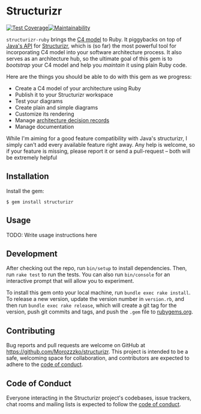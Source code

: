 # Structurizr

[![Test Coverage](https://api.codeclimate.com/v1/badges/b75e8c130fc8b3bf54b5/test_coverage)](https://codeclimate.com/github/Morozzzko/structurizr-ruby/test_coverage)[![Maintainability](https://api.codeclimate.com/v1/badges/b75e8c130fc8b3bf54b5/maintainability)](https://codeclimate.com/github/Morozzzko/structurizr-ruby/maintainability)


`structurizr-ruby` brings the [C4 model](https://c4model.com) to Ruby. It piggybacks on top of [Java's API](https://github.com/structurizr/java) for [Structurizr](https://structurizr.com), which is (so far) the most powerful tool for incorporating C4 model into your software architecture process. It also serves as an architecture hub, so the ultimate goal of this gem is to _bootstrap_ your C4 model and help you _maintain_ it using plain Ruby code.

Here are the things you should be able to do with this gem as we progress:

* Create a C4 model of your architecture using Ruby
* Publish it to your Structurizr workspace
* Test your diagrams
* Create plain and simple diagrams
* Customize its rendering
* Manage [architecture decision records](https://github.com/joelparkerhenderson/architecture_decision_record)
* Manage documentation

While I'm aiming for a good feature compatibility with Java's structurizr, I simply can't add every available feature right away. Any help is welcome, so if your feature is missing, please report it or send a pull-request – both will be extremely helpful

## Installation

Install the gem:

    $ gem install structurizr

## Usage

TODO: Write usage instructions here

## Development

After checking out the repo, run `bin/setup` to install dependencies. Then, run `rake test` to run the tests. You can also run `bin/console` for an interactive prompt that will allow you to experiment.

To install this gem onto your local machine, run `bundle exec rake install`. To release a new version, update the version number in `version.rb`, and then run `bundle exec rake release`, which will create a git tag for the version, push git commits and tags, and push the `.gem` file to [rubygems.org](https://rubygems.org).

## Contributing

Bug reports and pull requests are welcome on GitHub at https://github.com/Morozzzko/structurizr. This project is intended to be a safe, welcoming space for collaboration, and contributors are expected to adhere to the [code of conduct](https://github.com/Morozzzko/structurizr-ruby/blob/master/CODE_OF_CONDUCT.md).


## Code of Conduct

Everyone interacting in the Structurizr project's codebases, issue trackers, chat rooms and mailing lists is expected to follow the [code of conduct](https://github.com/Morozzzko/structurizr-ruby/blob/master/CODE_OF_CONDUCT.md).
